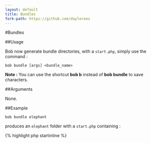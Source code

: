 ```yaml
---
layout: default
title: Bundles
fork-path: https://github.com/daylerees
---
```


#Bundles

##Usage

Bob now generate bundle directories, with a `start.php`, simply use the command :

	bob bundle [args] <bundle_name>

<div class="alert alert-info">
<strong>Note :</strong> You can use the shortcut <strong>bob b</strong> instead of <strong>bob bundle</strong> to save characters.
</div>

##Arguments

None.

##Example

	bob bundle elephant

produces an `elephant` folder with a `start.php` containing :

{% highlight php startinline %}
<?php

/*
|--------------------------------------------------------------------------
| Auto-Loader Mappings
|--------------------------------------------------------------------------
|
| Laravel uses a simple array of class to path mappings to drive the class
| auto-loader. This simple approach helps avoid the performance problems
| of searching through directories by convention.
|
| Registering a mapping couldn't be easier. Just pass an array of class
| to path maps into the "map" function of Autoloader. Then, when you
| want to use that class, just use it. It's simple!
|
*/

Autoloader::map(array(

));

/*
|--------------------------------------------------------------------------
| Auto-Loader Directories
|--------------------------------------------------------------------------
|
| The Laravel auto-loader can search directories for files using the PSR-0
| naming convention. This convention basically organizes classes by using
| the class namespace to indicate the directory structure.
|
*/

Autoloader::directories(array(

));
{% endhighlight %}